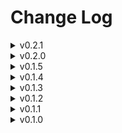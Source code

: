 Change Log
==========
<details>
<summary> v0.2.1 </summary>

* changed `encap_enum_impl` to `__encap_enum_impl`.
  * `__encap_enum_impl` is hidden from documentation.
* fixed visibility bug for methods.
  * get_bit now has the same visibility as tuple struct data.

</details>
<details>
<summary> v0.2.0 </summary>

* fixed prefix negation bug.
* added `core::ops::Neg`
* **Breaking Changes**: 
  * initialization with local constants outside enum has been changed from `::global_const_name` to C cast syntax, which looks like `(enum ClassStyle) global_const_name`.
  * forced enumerations under a `mod` namespace to get rid of prior limitations.

</details>
<details>
<summary> v0.1.5 </summary>

* added ability for external constants to initialize variants

</details>
<details>
<summary> v0.1.4 </summary>

* updated links
* added github badge

</details>
<details>
<summary> v0.1.3 </summary>

* added assignment operators
* updated documentation

</details>
<details>
<summary> v0.1.2 </summary>

* fixed minor bug that uses incorrect fragment in repetition.

</details>
<details>
<summary> v0.1.1 </summary>

* Edited documentation to fix typos

</details>
<details>
<summary> v0.1.0 </summary>

* initial publish to crates.io

</details>